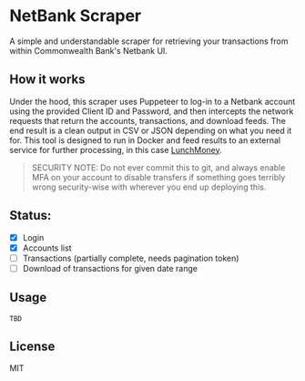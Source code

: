 # NetBank Scraper

A simple and understandable scraper for retrieving your transactions from within Commonwealth Bank's Netbank UI.

## How it works

Under the hood, this scraper uses Puppeteer to log-in to a Netbank account using the provided Client ID and Password, and then intercepts the network requests that return the accounts, transactions, and download feeds. The end result is a clean output in CSV or JSON depending on what you need it for. This tool is designed to run in Docker and feed results to an external service for further processing, in this case [LunchMoney](https://lunchmoney.app/).

> SECURITY NOTE: Do not ever commit this to git, and always enable MFA on your account to disable transfers if something goes terribly wrong security-wise with wherever you end up deploying this.

## Status:

- [x] Login
- [x] Accounts list
- [ ] Transactions (partially complete, needs pagination token)
- [ ] Download of transactions for given date range

## Usage

```shell
TBD

```

## License

MIT
